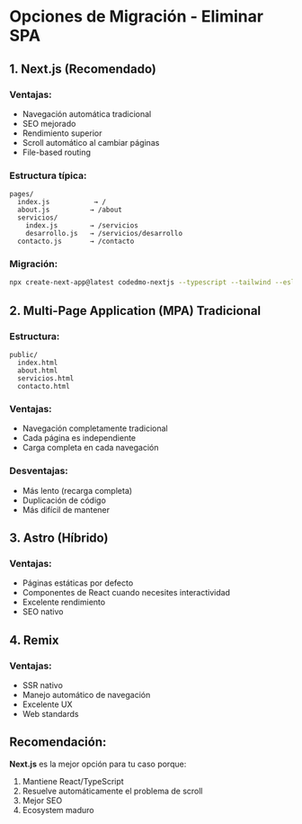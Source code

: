 # Opciones de Migración - Eliminar SPA

## 1. Next.js (Recomendado)
### Ventajas:
- Navegación automática tradicional
- SEO mejorado
- Rendimiento superior
- Scroll automático al cambiar páginas
- File-based routing

### Estructura típica:
```
pages/
  index.js           → /
  about.js          → /about
  servicios/
    index.js        → /servicios
    desarrollo.js   → /servicios/desarrollo
  contacto.js       → /contacto
```

### Migración:
```bash
npx create-next-app@latest codedmo-nextjs --typescript --tailwind --eslint
```

## 2. Multi-Page Application (MPA) Tradicional
### Estructura:
```
public/
  index.html
  about.html
  servicios.html
  contacto.html
```

### Ventajas:
- Navegación completamente tradicional
- Cada página es independiente
- Carga completa en cada navegación

### Desventajas:
- Más lento (recarga completa)
- Duplicación de código
- Más difícil de mantener

## 3. Astro (Híbrido)
### Ventajas:
- Páginas estáticas por defecto
- Componentes de React cuando necesites interactividad
- Excelente rendimiento
- SEO nativo

## 4. Remix
### Ventajas:
- SSR nativo
- Manejo automático de navegación
- Excelente UX
- Web standards

## Recomendación:
**Next.js** es la mejor opción para tu caso porque:
1. Mantiene React/TypeScript
2. Resuelve automáticamente el problema de scroll
3. Mejor SEO
4. Ecosystem maduro
